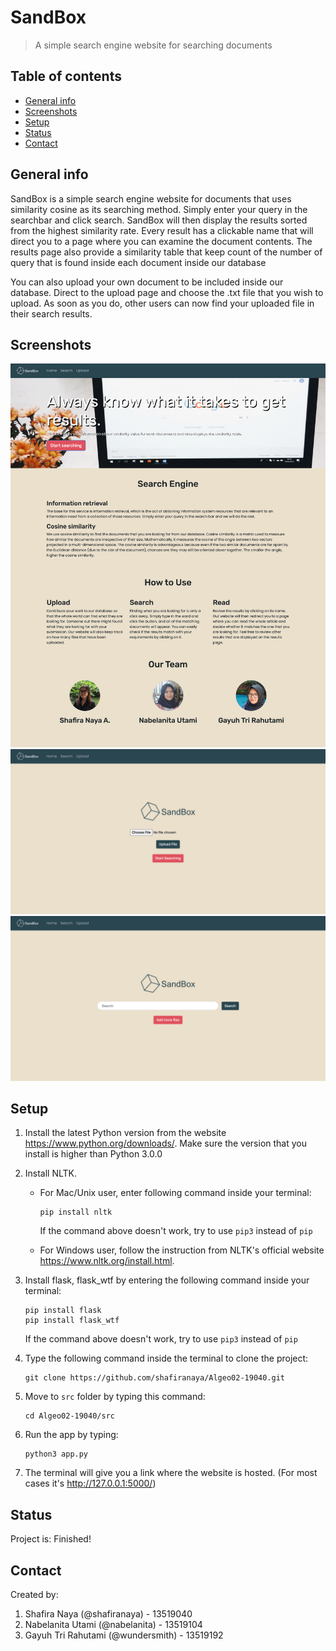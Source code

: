 # SandBox
> A simple search engine website for searching documents

## Table of contents
* [General info](#general-info)
* [Screenshots](#screenshots)
* [Setup](#setup)
* [Status](#status)
* [Contact](#contact)

## General info
SandBox is a simple search engine website for documents that uses similarity cosine as its searching method. Simply enter your query in the searchbar and click search. SandBox will then display the results sorted from the highest similarity rate. Every result has a clickable name that will direct you to a page where you can examine the document contents. The results page also provide a similarity table that keep count of the number of query that is found inside each document inside our database

You can also upload your own document to be included inside our database. Direct to the upload page and choose the .txt file that you wish to upload. As soon as you do, other users can now find your uploaded file in their search results.


## Screenshots
![Landing page](./src/static/img/screenshot1.png)
![Upload](./src/static/img/screenshot2.png)
![Search](./src/static/img/screenshot3.png)


## Setup
1. Install the latest Python version from the website https://www.python.org/downloads/. Make sure the version that you install is higher than Python 3.0.0
2. Install NLTK.  
   - For Mac/Unix user, enter following command inside your terminal:  
     ```
     pip install nltk
     ```  
     If the command above doesn't work, try to use `pip3` instead of `pip`  
   
   - For Windows user, follow the instruction from NLTK's official website https://www.nltk.org/install.html. 

3. Install flask, flask_wtf by entering the following command inside your terminal:<br />
   ```
   pip install flask
   pip install flask_wtf
   ```  
   If the command above doesn't work, try to use `pip3` instead of `pip`  
   
4. Type the following command inside the terminal to clone the project: <br />
   ```
   git clone https://github.com/shafiranaya/Algeo02-19040.git
   ```  
   
5. Move to `src` folder by typing this command: <br />
   ```
   cd Algeo02-19040/src
   ```  
   
6. Run the app by typing: <br />
   ```
   python3 app.py
   ```  
   
7. The terminal will give you a link where the website is hosted. (For most cases it's http://127.0.0.1:5000/)  

## Status
Project is: Finished!

## Contact
Created by:  
1. Shafira Naya (@shafiranaya) - 13519040  
2. Nabelanita Utami (@nabelanita) - 13519104  
3. Gayuh Tri Rahutami (@wundersmith) - 13519192  


